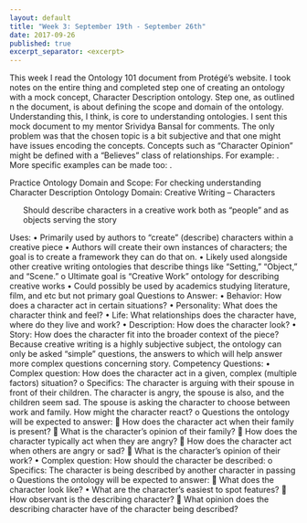 ```yaml
---
layout: default
title: "Week 3: September 19th - September 26th"
date: 2017-09-26
published: true
excerpt_separator: <excerpt>
---
```

<p>This week I read the Ontology 101 document from Protégé’s website. I took notes on the entire thing and completed step one of creating an ontology with a mock concept, Character Description ontology. <excerpt> Step one, as outlined n the document, is about defining the scope and domain of the ontology. Understanding this, I think, is core to understanding ontologies. I sent this mock document to my mentor Srividya Bansal for comments. The only problem was that the chosen topic is a bit subjective and that one might have issues encoding the concepts. Concepts such as “Character Opinion” might be defined with a “Believes” class of relationships. For example: <Character> <Believes> <Christianity>. More specific examples can be made too: <Character> <BelievesIsCute> <Dogs>.</p>
Practice Ontology Domain and Scope: For checking understanding
Character Description Ontology
Domain: Creative Writing – Characters
<ul>Should describe characters in a creative work both as “people” and as objects serving the story</ul>
Uses:
•	Primarily used by authors to “create” (describe) characters within a creative piece
•	Authors will create their own instances of characters; the goal is to create a framework they can do that on.
•	Likely used alongside other creative writing ontologies that describe things like “Setting,” “Object,” and “Scene.”
o	Ultimate goal is “Creative Work” ontology for describing creative works
•	Could possibly be used by academics studying literature, film, and etc but not primary goal
Questions to Answer:
•	Behavior: How does a character act in certain situations?
•	Personality: What does the character think and feel?
•	Life: What relationships does the character have, where do they live and work?
•	Description: How does the character look?
•	Story: How does the character fit into the broader context of the piece?
Because creative writing is a highly subjective subject, the ontology can only be asked “simple” questions, the answers to which will help answer more complex questions concerning story.
Competency Questions:
•	Complex question: How does the character act in a given, complex (multiple factors) situation?
o	Specifics: The character is arguing with their spouse in front of their children. The character is angry, the spouse is also, and the children seem sad. The spouse is asking the character to choose between work and family. How might the character react?
o	Questions the ontology will be expected to answer:
	How does the character act when their family is present? 
	What is the character’s opinion of their family?
	How does the character typically act when they are angry?
	How does the character act when others are angry or sad?
	What is the character’s opinion of their work?
•	Complex question: How should the character be described:
o	Specifics: The character is being described by another character in passing
o	Questions the ontology will be expected to answer:
	What does the character look like?
•	What are the character’s easiest to spot features?
	How observant is the describing character?
	What opinion does the describing character have of the character being described?
